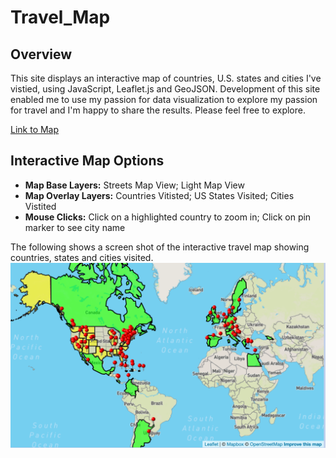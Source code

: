 # Travel_Map

## Overview
This site displays an interactive map of countries, U.S. states and cities I've vistied, using JavaScript, Leaflet.js and GeoJSON. Development of this site enabled me to use my passion for data visualization to explore my passion for travel and I'm happy to share the results. Please feel free to explore.

[Link to Map](https://mhorstman.github.io/Travel_Map/)

## Interactive Map Options
- **Map Base Layers:** Streets Map View; Light Map View
- **Map Overlay Layers:** Countries Vitisted; US States Visited; Cities Vistited
- **Mouse Clicks:** Click on a highlighted country to zoom in; Click on pin marker to see city name

The following shows a screen shot of the interactive travel map showing countries, states and cities visited.
![Map Screen Shot](https://github.com/mhorstman/Travel_Map/blob/main/Map_Screen_Shot.png)

